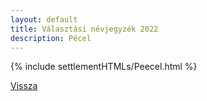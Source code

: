 ```yaml
---
layout: default
title: Választási névjegyzék 2022
description: Pécel
---
```


{% include settlementHTMLs/Peecel.html %}

[Vissza](./)